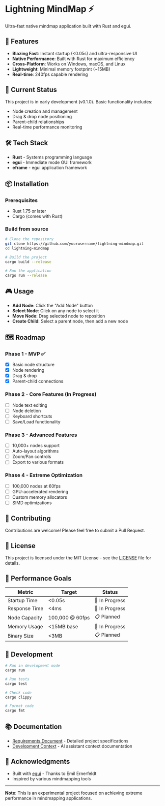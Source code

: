 # Lightning MindMap ⚡

Ultra-fast native mindmap application built with Rust and egui.

## 🚀 Features

- **Blazing Fast**: Instant startup (<0.05s) and ultra-responsive UI
- **Native Performance**: Built with Rust for maximum efficiency
- **Cross-Platform**: Works on Windows, macOS, and Linux
- **Lightweight**: Minimal memory footprint (~15MB)
- **Real-time**: 240fps capable rendering

## 🎯 Current Status

This project is in early development (v0.1.0). Basic functionality includes:
- Node creation and management
- Drag & drop node positioning
- Parent-child relationships
- Real-time performance monitoring

## 🛠️ Tech Stack

- **Rust** - Systems programming language
- **egui** - Immediate mode GUI framework
- **eframe** - egui application framework

## 📦 Installation

### Prerequisites

- Rust 1.75 or later
- Cargo (comes with Rust)

### Build from source

```bash
# Clone the repository
git clone https://github.com/yourusername/lightning-mindmap.git
cd lightning-mindmap

# Build the project
cargo build --release

# Run the application
cargo run --release
```

## 🎮 Usage

- **Add Node**: Click the "Add Node" button
- **Select Node**: Click on any node to select it
- **Move Node**: Drag selected node to reposition
- **Create Child**: Select a parent node, then add a new node

## 🗺️ Roadmap

### Phase 1 - MVP ✅
- [x] Basic node structure
- [x] Node rendering
- [x] Drag & drop
- [x] Parent-child connections

### Phase 2 - Core Features (In Progress)
- [ ] Node text editing
- [ ] Node deletion
- [ ] Keyboard shortcuts
- [ ] Save/Load functionality

### Phase 3 - Advanced Features
- [ ] 10,000+ nodes support
- [ ] Auto-layout algorithms
- [ ] Zoom/Pan controls
- [ ] Export to various formats

### Phase 4 - Extreme Optimization
- [ ] 100,000 nodes at 60fps
- [ ] GPU-accelerated rendering
- [ ] Custom memory allocators
- [ ] SIMD optimizations

## 🤝 Contributing

Contributions are welcome! Please feel free to submit a Pull Request.

## 📄 License

This project is licensed under the MIT License - see the [LICENSE](LICENSE) file for details.

## 🎯 Performance Goals

| Metric | Target | Status |
|--------|--------|--------|
| Startup Time | <0.05s | 🔄 In Progress |
| Response Time | <4ms | 🔄 In Progress |
| Node Capacity | 100,000 @ 60fps | 📋 Planned |
| Memory Usage | <15MB base | 🔄 In Progress |
| Binary Size | <3MB | 📋 Planned |

## 🔧 Development

```bash
# Run in development mode
cargo run

# Run tests
cargo test

# Check code
cargo clippy

# Format code
cargo fmt
```

## 📚 Documentation

- [Requirements Document](mindmap-requirements.md) - Detailed project specifications
- [Development Context](CLAUDE.md) - AI assistant context documentation

## 🙏 Acknowledgments

- Built with [egui](https://github.com/emilk/egui) - Thanks to Emil Ernerfeldt
- Inspired by various mindmapping tools

---

**Note**: This is an experimental project focused on achieving extreme performance in mindmapping applications.